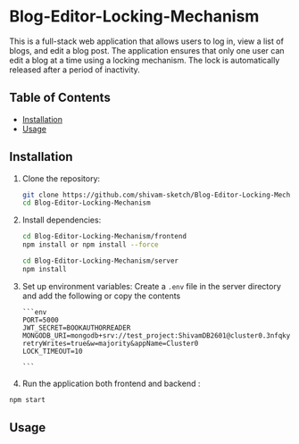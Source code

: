 # Blog-Editor-Locking-Mechanism

This is a full-stack web application that allows users to log in, view a list of blogs, and edit a blog post. The application ensures that only one user can edit a blog at a time using a locking mechanism. The lock is automatically released after a period of inactivity.

## Table of Contents

- [Installation](#installation)
- [Usage](#usage)

## Installation

1.  Clone the repository:

    ```bash
    git clone https://github.com/shivam-sketch/Blog-Editor-Locking-Mechanism.git
    cd Blog-Editor-Locking-Mechanism
    ```

2.  Install dependencies:

    ```bash
    cd Blog-Editor-Locking-Mechanism/frontend
    npm install or npm install --force

    cd Blog-Editor-Locking-Mechanism/server
    npm install
    ```

3.  Set up environment variables:
    Create a `.env` file in the server directory and add the following or copy the contents

        ```env
        PORT=5000
        JWT_SECRET=BOOKAUTHORREADER
        MONGODB_URI=mongodb+srv://test_project:ShivamDB2601@cluster0.3nfqkym.mongodb.net/blogs?retryWrites=true&w=majority&appName=Cluster0
        LOCK_TIMEOUT=10

        ```

4.  Run the application both frontend and backend :
   ```bash
   npm start
   ```

## Usage

